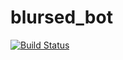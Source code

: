 # blursed_bot

[![Build Status](https://travis-ci.org/blursed/blursed_bot.svg?branch=master)](https://travis-ci.org/blursed/blursed_bot)

